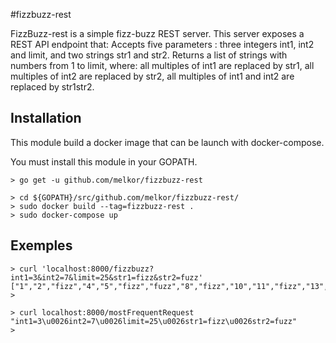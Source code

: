 #fizzbuzz-rest

FizzBuzz-rest is a simple fizz-buzz REST server. This server exposes a REST API endpoint that: Accepts five parameters : three integers int1, int2 and limit, and two strings str1 and str2. Returns a list of strings with numbers from 1 to limit, where: all multiples of int1 are replaced by str1, all multiples of int2 are replaced by str2, all multiples of int1 and int2 are replaced by str1str2.

## Installation

This module build a docker image that can be launch with docker-compose. 

You must install this module in your GOPATH.
``` shell
> go get -u github.com/melkor/fizzbuzz-rest

```

``` shell
> cd ${GOPATH}/src/github.com/melkor/fizzbuzz-rest/
> sudo docker build --tag=fizzbuzz-rest .
> sudo docker-compose up
```

## Exemples
``` shell
> curl 'localhost:8000/fizzbuzz?int1=3&int2=7&limit=25&str1=fizz&str2=fuzz'
["1","2","fizz","4","5","fizz","fuzz","8","fizz","10","11","fizz","13","fuzz","fizz","16","17","fizz","19","20","fizzfuzz","22","23","fizz","25"]
>
```

``` shell
> curl localhost:8000/mostFrequentRequest
"int1=3\u0026int2=7\u0026limit=25\u0026str1=fizz\u0026str2=fuzz"
>
```


<!--
  506  docker run -p 8000:8000 fizzbuzz-rest
  507  docker build --tag=fizzbuzz-rest .
  508  docker build --tag=fizzbuzz-rest .
  509  docker run -p 8000:8000 fizzbuzz-rest
  510  docker build --tag=fizzbuzz-rest .
  511  docker run -p 8000:8000 fizzbuzz-rest
  512  docker build --tag=fizzbuzz-rest .
  513  docker run -p 8000:8000 fizzbuzz-rest
  514  docker build --tag=fizzbuzz-rest .
  515  docker run -p 8000:8000 fizzbuzz-rest
  516  docker-compose up
  517  curl -L "https://github.com/docker/compose/releases/download/1.23.2/docker-compose-$(uname -s)-$(uname -m)" -o /usr/local/bin/docker-compose
  518  chmod +x /usr/local/bin/docker-compose
  519  docker-compose --version
  520  docker-compose up
  521  docker-compose down
-->
